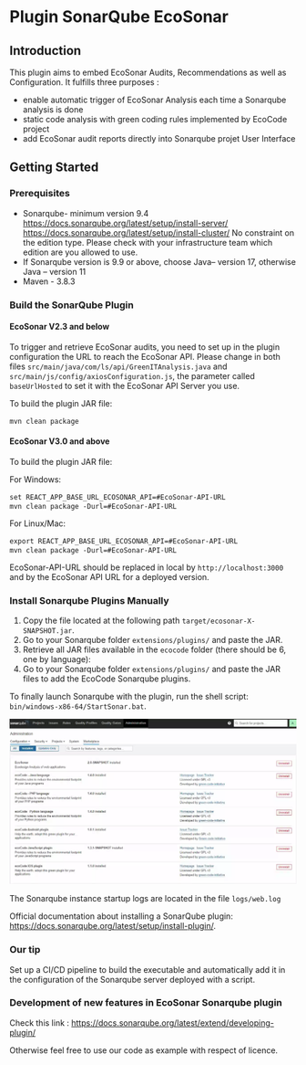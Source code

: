 # Plugin SonarQube EcoSonar

## Introduction 
This plugin aims to embed EcoSonar Audits, Recommendations as well as Configuration. 
It fulfills three purposes :
- enable automatic trigger of EcoSonar Analysis each time a Sonarqube analysis is done
- static code analysis with green coding rules implemented by EcoCode project
- add EcoSonar audit reports directly into Sonarqube projet User Interface

## Getting Started

### Prerequisites
-	Sonarqube- minimum version 9.4
https://docs.sonarqube.org/latest/setup/install-server/
https://docs.sonarqube.org/latest/setup/install-cluster/
No constraint on the edition type. Please check with your infrastructure team which edition are you allowed to use.
-	If Sonarqube version is 9.9 or above, choose Java– version 17, otherwise Java – version 11
-	Maven - 3.8.3

### Build the SonarQube Plugin

#### EcoSonar V2.3 and below

To trigger and retrieve EcoSonar audits, you need to set up in the plugin configuration the URL to reach the EcoSonar API.
Please change in both files `src/main/java/com/ls/api/GreenITAnalysis.java` and `src/main/js/config/axiosConfiguration.js`, the parameter called `baseUrlHosted` to set it with the EcoSonar API Server you use.

To build the plugin JAR file:

```
mvn clean package
```

#### EcoSonar V3.0 and above

To build the plugin JAR file:

For Windows:

```
set REACT_APP_BASE_URL_ECOSONAR_API=#EcoSonar-API-URL
mvn clean package -Durl=#EcoSonar-API-URL
```

For Linux/Mac:

```
export REACT_APP_BASE_URL_ECOSONAR_API=#EcoSonar-API-URL
mvn clean package -Durl=#EcoSonar-API-URL
```

EcoSonar-API-URL should be replaced in local by `http://localhost:3000` and by the EcoSonar API URL for a deployed version.

### Install Sonarqube Plugins Manually

1. Copy the file located at the following path `target/ecosonar-X-SNAPSHOT.jar`.
2. Go to your Sonarqube folder  `extensions/plugins/` and paste the JAR.
3. Retrieve all JAR files available in the `ecocode` folder (there should be 6, one by language):
4. Go to your Sonarqube folder  `extensions/plugins/` and paste the JAR files to add the EcoCode Sonarqube plugins.

To finally launch Sonarqube with the plugin, run the shell script: `bin/windows-x86-64/StartSonar.bat`.

 ![Ecosonar Plugin Sonarqube](../images/ecosonar-plugin.webp)

The Sonarqube instance startup logs are located in the file `logs/web.log` 

Official documentation about installing a SonarQube plugin: https://docs.sonarqube.org/latest/setup/install-plugin/.

### Our tip

Set up a CI/CD pipeline to build the executable and automatically add it in the configuration of the Sonarqube server deployed with a script.

### Development of new features in EcoSonar Sonarqube plugin

Check this link : https://docs.sonarqube.org/latest/extend/developing-plugin/

Otherwise feel free to use our code as example with respect of licence.